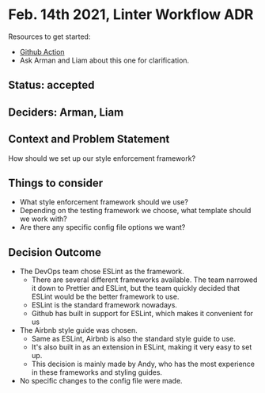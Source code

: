 # Feb. 14th 2021, Linter Workflow ADR

Resources to get started:

- [Github Action](https://github.com/DonaldWolfson/cse110-w21-group29/blob/main/.github/workflows/lint.yml)
- Ask Arman and Liam about this one for clarification.

## Status: accepted

## Deciders: Arman, Liam

## Context and Problem Statement

How should we set up our style enforcement framework?

## Things to consider

- What style enforcement framework should we use?
- Depending on the testing framework we choose, what template should we work with?
- Are there any specific config file options we want?

## Decision Outcome

- The DevOps team chose ESLint as the framework.
  - There are several different frameworks available. The team narrowed it down to Prettier and ESLint, but the team quickly decided that ESLint would be the better framework to use.
  - ESLint is the standard framework nowadays.
  - Github has built in support for ESLint, which makes it convenient for us
- The Airbnb style guide was chosen.
  - Same as ESLint, Airbnb is also the standard style guide to use.
  - It's also built in as an extension in ESLint, making it very easy to set up.
  - This decision is mainly made by Andy, who has the most experience in these frameworks and styling guides.
- No specific changes to the config file were made.
